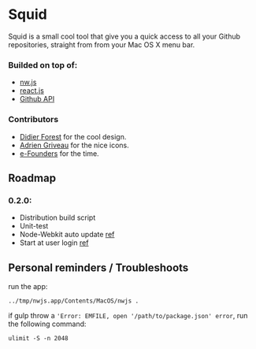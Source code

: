 # Squid

Squid is a small cool tool that give you a quick access to all your Github repositories, straight from from your Mac OS X menu bar.

### Builded on top of:

* [nw.js](http://nwjs.io/)
* [react.js](https://facebook.github.io/react/)
* [Github API](https://developer.github.com/v3/)

### Contributors

* [Didier Forest](https://github.com/welcometothesky) for the cool design.  
* [Adrien Griveau](https://dribbble.com/adrien-griveau) for the nice icons.  
* [e-Founders](http://www.e-founders.com) for the time.

## Roadmap

### 0.2.0:

* Distribution build script
* Unit-test
* Node-Webkit auto update [ref](https://github.com/edjafarov/node-webkit-updater)
* Start at user login [ref](https://github.com/nwjs/nw.js/wiki/Making-your-app-start-at-user-login-(OS-X))


## Personal reminders / Troubleshoots

run the app:  

	../tmp/nwjs.app/Contents/MacOS/nwjs .

if gulp throw a `'Error: EMFILE, open '/path/to/package.json' error`, run the following command: 

	ulimit -S -n 2048 
